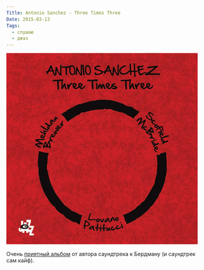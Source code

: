 ```yaml
---
Title: Antonio Sanchez - Three Times Three
Date: 2015-03-13
Tags:
  - слушаю
  - джаз
---
```


![three-times-three.jpg](images/three-times-three.jpg)

Очень [приятный альбом][1] от автора саундтрека к Бердману (и саундтрек сам кайф).

[1]: http://www.discogs.com/Antonio-Sanchez-Three-Times-Three/release/6235727